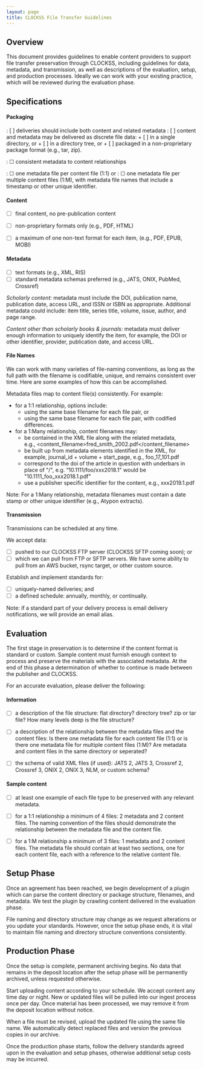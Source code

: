 ```yaml
---
layout: page
title: CLOCKSS File Transfer Guidelines
---
```



## Overview

This document provides guidelines to enable content providers to support file transfer preservation through CLOCKSS, including guidelines for data, metadata, and transmission, as well as descriptions of the evaluation, setup, and production processes. Ideally we can work with your existing practice, which will be reviewed during the evaluation phase.


## Specifications


#### Packaging



: [ ] deliveries should include both content and related metadata
 : [ ] content and metadata may be delivered as discrete file data: 
    + [ ] in a single directory, or
    + [ ] in a directory tree, or
    + [ ] packaged in a non-proprietary package format (e.g., tar, zip). 

:  &#9744; consistent metadata to content relationships

:    &#9744; one metadata file per content file (1:1) or 
:    &#9744; one metadata file per multiple content files (1:M), with metadata file names that include a timestamp or other unique identifier.


#### Content



 - [ ] final content, no pre-publication content
 - [ ] non-proprietary formats only (e.g., PDF, HTML)
 - [ ] a maximum of one non-text format for each item, (e.g., PDF, EPUB, MOBI)


#### Metadata



 - [ ] text formats (e.g., XML, RIS)
 - [ ] standard metadata schemas preferred (e.g., JATS, ONIX, PubMed, Crossref)

*Scholarly content:* metadata must include the DOI, publication name, publication date, access URL, and ISSN or ISBN as appropriate. Additional metadata could include: item title, series title, volume, issue, author, and page range. 

*Content other than scholarly books & journals:* metadata must deliver enough information to uniquely identify the item, for example, the DOI or other identifier, provider, publication date, and access URL.


#### File Names

We can work with many varieties of file-naming conventions, as long as the full path with the filename is codifiable, unique, and remains consistent over time. Here are some examples of how this can be accomplished.

Metadata files map to content file(s) consistently. For example:



*  for a 1:1 relationship, options include: 
    *  using the same base filename for each file pair, or
    *  using the same base filename for each file pair, with codified differences.
*  for a 1:Many relationship, content filenames may:
    *  be contained in the XML file along with the related metadata,  \
e.g., <content_filename>fred_smith_2002.pdf</content_filename>
    *  be built up from metadata elements identified in the XML, for example, journal_id + volume + start_page, e.g., foo_17_101.pdf
    *  correspond to the doi of the article in question with underbars in place of "/", e.g. “10.1111/foo/xxx2018.1" would be "10.1111_foo_xxx2018.1.pdf"
    *  use a publisher specific identifier for the content, e.g., xxx2019.1.pdf

Note: For a 1:Many relationship, metadata filenames must contain a date stamp or other unique identifier (e.g., Atypon extracts).


#### Transmission

Transmissions can be scheduled at any time. 

We accept data:



 - [ ] pushed to our CLOCKSS FTP server (CLOCKSS SFTP coming soon); or 
 - [ ] which we can pull from FTP or SFTP servers. We have some ability to pull from an AWS bucket, rsync target, or other custom source.

Establish and implement standards for: 



 - [ ] uniquely-named deliveries; and 
 - [ ] a defined schedule: annually, monthly, or continually.

Note: if a standard part of your delivery process is email delivery notifications, we will provide an email alias.


## Evaluation

The first stage in preservation is to determine if the content format is standard or custom. Sample content must furnish enough context to process and preserve the materials with the associated metadata. At the end of this phase a determination of whether to continue is made between the publisher and CLOCKSS.

For an accurate evaluation, please deliver the following:


#### Information



 - [ ] a description of the file structure: flat directory? directory tree? zip or tar file? How many levels deep is the file structure?
 - [ ] a description of the relationship between the metadata files and the content files: Is there one metadata file for each content file (1:1) or is there one metadata file for multiple content files (1:M)? Are metadata and content files in the same directory or seperated?
 - [ ] the schema of valid XML files (if used): JATS 2, JATS 3, Crossref 2, Crossref 3, ONIX 2, ONIX 3, NLM, or custom schema?


#### Sample content



 - [ ] at least one example of each file type to be preserved with any relevant metadata.
 - [ ] for a 1:1 relationship a minimum of 4 files: 2 metadata and 2 content files. The naming convention of the files should demonstrate the relationship between the metadata file and the content file.
 - [ ] for a 1:M relationship a minimum of 3 files: 1 metadata and 2 content files. The metadata file should contain at least two sections, one for each content file, each with a reference to the relative content file. 


## Setup Phase

Once an agreement has been reached, we begin development of a plugin which can parse the content directory or package structure, filenames, and metadata. We test the plugin by crawling content delivered in the evaluation phase. 

File naming and directory structure may change as we request alterations or you update your standards. However, once the setup phase ends, it is vital to maintain file naming and directory structure conventions consistently.


## Production Phase

Once the setup is complete, permanent archiving begins. No data that remains in the deposit location after the setup phase will be permanently archived, unless requested otherwise. 

Start uploading content according to your schedule. We accept content any time day or night. New or updated files will be pulled into our ingest process once per day. Once material has been processed, we may remove it from the deposit location without notice.

When a file must be revised, upload the updated file using the same file name. We automatically detect replaced files and version the previous copies in our archive.

Once the production phase starts, follow the delivery standards agreed upon in the evaluation and setup phases, otherwise additional setup costs may be incurred.


